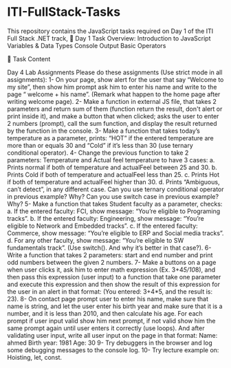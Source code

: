 # ITI-FullStack-Tasks
This repository contains the JavaScript tasks required on Day 1 of the ITI Full Stack .NET track,
📅 Day 1 Task Overview:
Introduction to JavaScript
Variables & Data Types
Console Output
Basic Operators

📜 Task Content

Day 4 Lab Assignments
Please do these assignments (Use strict mode in all assignments):
1-	On your page, show alert for the user that say “Welcome to my site”, then show him prompt ask him to enter his name and write to the page  “ welcome + his name”. (Remark what happen to the home page after writing welcome page).
2-	Make a function in external JS file, that takes 2 parameters and return sum of them (function return the result, don't alert or print inside it), and make a button that when clicked; asks the user to enter 2 numbers (prompt), call the sum function, and display the result returned by the function in the console.
3-	Make a function that takes today’s temperature as a parameter, prints: “HOT” if the entered temperature are more than or equals 30 and “Cold” if it’s less than 30 (use ternary conditional operator).
4-	Change the previous function to take 2 parameters: Temperature and Actual feel temperature to have 3 cases:
a.	Prints normal if both of temperature and actualFeel between 25 and 30.
b.	Prints Cold if both of temperature and actualFeel less than 25.
c.	Prints Hot if both of temperature and actualFeel higher than 30.
d.	Prints “Ambiguous, can’t detect”, in any different case.
Can you use ternary conditional operator in previous example? Why?
Can you use switch case in previous example? Why?
5-	Make a function that takes Student faculty as a parameter, checks:
a.	If the entered faculty: FCI, show message: “You’re eligible to Programing tracks”.
b.	If the entered faculty: Engineering, show message: “You’re eligible to Network and Embedded tracks”.
c.	If the entered faculty: Commerce, show message: “You’re eligible to ERP and Social media tracks”.
d.	For any other faculty, show message: “You’re eligible to SW fundamentals track”.
(Use switch(). And why it’s better in that case?).
6-	Write a function that takes 2 parameters: start and end number and print odd numbers between the given 2 numbers.
7-	Make a buttons on a page when user clicks it, ask him to enter math expression (Ex. 3+4*5/10*8), and then pass this expression (user input) to a function that take one parameter and execute this expression and then show the result of this expression for the user in an alert in that format: (You entered: 3+4*5, and the result is: 23). 
8-	On contact page prompt user to enter his name, make sure that name is string, and let the user enter his birth year and make sure that it is a number, and it is less than 2010, and then calculate his age. For each prompt if user input valid show him next prompt, if not valid show him the same prompt again until user enters it correctly (use loops). And after validating user input, write all user input on the page in that format:
Name: ahmed
Birth year: 1981
Age: 30
9-	Try debuggers in the browser and log some debugging messages to the console log.
10-	Try lecture example on: Hoisting, let, const.


